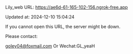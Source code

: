 Lily_web URL: https://ae6d-61-165-102-156.ngrok-free.app

Updated at: 2024-12-10 15:04:24

If you cannot open this URL, the server might be down.

Please contact: 

goley04@foxmail.com Or Wechat:GL_yeaH